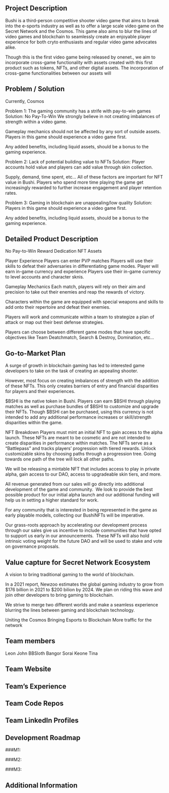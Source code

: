 ## Project Description
Bushi is a third-person competitive shooter video game that aims to break into the e-sports industry as well as to offer a large scale video game on the Secret Network and the Cosmos. This game also aims to blur the lines of video games and blockchain to seamlessly create an enjoyable player experience for both cryto enthusiasts and regular video game advocates alike.

Though this is the first video game being released by onenet., we aim to incorporate cross-game functionality with assets created with this first product such as tokens, NFTs, and other digital assets. The incorporation of cross-game functionalities between our assets will 

## Problem / Solution
Currently, Cosmos

Problem 1: The gaming community has a strife with pay-to-win games
Solution: No Pay-To-Win
We strongly believe in not creating imbalances of strength within a video game.

Gameplay mechanics should not be affected by any sort of outside assets.
Players in this game should experience a video game first.

Any added benefits, including liquid assets, should be a bonus to the gaming experience.

Problem 2: Lack of potential building value to NFTs
Solution: Player accounts hold value and players can add value through skin collection.

Supply, demand, time spent, etc... All of these factors are important for NFT value in Bushi. Players who spend more time playing the game get increasingly rewarded to further increase engagement and player retention rates.

Problem 3: Gaming in blockchain are unappealing/low quality
Solution: Players in this game should experience a video game first.

Any added benefits, including liquid assets, should be a bonus to the gaming experience.

## Detailed Product Description
No Pay-to-Win
Reward Dedication
NFT Assets

Player Experience
Players can enter PVP matches
Players will use their skills to defeat their adversaries in differentiating game modes.
Player will earn in-game currency and experience
Players use their in-game currency to level accounts and character sknis.

Gameplay Mechanics
Each match, players will rely on their aim and precision to take out their enemies and reap the rewards of victory.

Characters within the game are equipped with special weapons and skills to add onto their repertoire and defeat their enemies.

Players will work and communicate within a team to strategize a plan of attack or map out their best defense strategies.

Players can choose between different game modes that have specific objectives like Team Deatchmatch, Search & Destroy, Domination, etc...

## Go-to-Market Plan
A surge of growth in blockchain gaming has led to interested game developers to take on the task of creating an appealing shooter.

However, most focus on creating imbalances of strength with the addition of these NFTs. This only creates barriers of entry and financial disparities for players and their experiences.

$BSHI is the native token in Bushi. Players can earn $BSHI through playing matches as well as purchase bundles of $BSHI to customize and upgrade their NFTs.
Though $BSHI can be purchased, using this currency is not intended to add any additional performance increases or skill/strength disparities within the game.

NFT Breakdown
Players must mint an initial NFT to gain access to the alpha launch. These NFTs are meant to be cosmetic and are not intended to create disparities in performance within matches.
The NFTs serve as a “Battlepass” and tracks players’ progression with tiered rewards.
Unlock customizable skins by choosing paths through a progression tree. Going towards one path of the tree will lock all other paths.

We will be releasing a mintable NFT that includes access to play in private alpha, gain access to our DAO, access to upgradeable skin tiers, and more.

All revenue generated from our sales will go directly into additional development of the game and community.  We look to provide the best possible product for our initial alpha launch and our additional funding will help us in setting a higher standard for work.

For any community that is interested in being represented in the game as early playable models, collecting our BushiNFTs will be imperative.

Our grass-roots approach by accelerating our development process through our sales give us incentive to include communities that have opted to support us early in our announcements.
 These NFTs will also hold intrinsic voting weight for the future DAO and will be used to stake and vote on governance proposals.

## Value capture for Secret Network Ecosystem
A vision to bring traditional gaming to the world of blockchain.

In a 2021 report, Newzoo estimates the global gaming industry to grow from $176 billion in 2021 to $200 bilion by 2024. We plan on riding this wave and join other developers to bring gaming to blockchain.

We strive to merge two different worlds and make a seamless experience blurring the lines between gaming and blockchain technology.

Uniting the Cosmos
Bringing Esports to Blockchain
More traffic for the network

## Team members
Leon
John
BBSloth
Bangor
Sorai
Keone
Tina

## Team Website

## Team’s Experience

## Team Code Repos

## Team LinkedIn Profiles

## Development Roadmap
###M1:

###M2:

###M3:
## Additional Information








